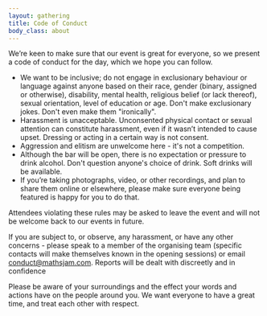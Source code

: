 ```yaml
---
layout: gathering
title: Code of Conduct
body_class: about
---
```


We’re keen to make sure that our event is great for everyone, so we present a code of conduct for the day, which we hope you can follow.

- We want to be inclusive; do not engage in exclusionary behaviour or language against anyone based on their race, gender (binary, assigned or otherwise), disability, mental health, religious belief (or lack thereof), sexual orientation, level of education or age. Don't make exclusionary jokes. Don't even make them "ironically".
- Harassment is unacceptable. Unconsented physical contact or sexual attention can constitute harassment, even if it wasn’t intended to cause upset. Dressing or acting in a certain way is not consent.
- Aggression and elitism are unwelcome here - it's not a competition.
- Although the bar will be open, there is no expectation or pressure to drink alcohol. Don't question anyone's choice of drink. Soft drinks will be available.
- If you’re taking photographs, video, or other recordings, and plan to share them online or elsewhere, please make sure everyone being featured is happy for you to do that.

Attendees violating these rules may be asked to leave the event and will not be welcome back to our events in future.

If you are subject to, or observe, any harassment, or have any other concerns - please speak to a member of the organising team (specific contacts will make themselves known in the opening sessions) or email <a href="mailto:conduct@mathsjam.com">conduct@mathsjam.com</a>. Reports will be dealt with discreetly and in confidence

Please be aware of your surroundings and the effect your words and actions have on the people around you. We want everyone to have a great time, and treat each other with respect. 
